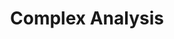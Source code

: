 ---
layout: toctree
title: Complex Analysis
permalink: /blogs/maths/compl-analysis/
parent: /blogs/maths/

previewchild: true
enumerategrandchild: true
previewgrandchild: true
---